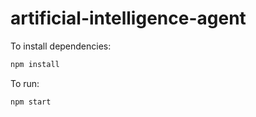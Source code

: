 # artificial-intelligence-agent

To install dependencies:

```bash
npm install
```

To run:

```bash
npm start
```
